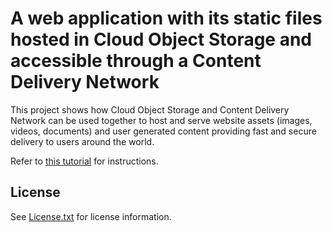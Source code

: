 # A web application with its static files hosted in Cloud Object Storage and accessible through a Content Delivery Network

This project shows how Cloud Object Storage and Content Delivery Network can be used together to host and serve website assets (images, videos, documents) and user generated content providing fast and secure delivery to users around the world.

Refer to [this tutorial](https://cloud.ibm.com/docs/tutorials?topic=solution-tutorials-static-files-cdn) for instructions.

## License

See [License.txt](License.txt) for license information.
